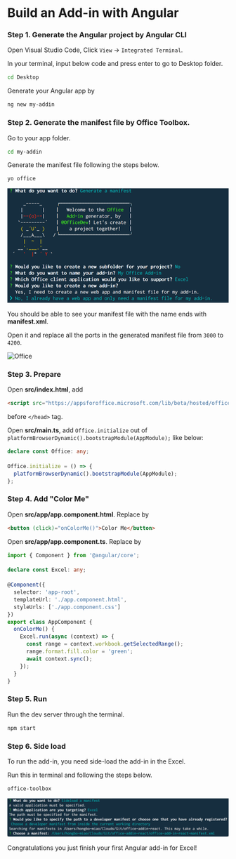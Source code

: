 # Build an Add-in with Angular

### Step 1. Generate the Angular project by **Angular CLI**

Open Visual Studio Code, Click `View` -> `Integrated Terminal`.

In your terminal, input below code and press enter to go to Desktop folder.

```bash
cd Desktop
```

Generate your Angular app by

```bash
ng new my-addin
```

### Step 2. Generate the manifest file by **Office Toolbox**.

Go to your app folder.

```bash
cd my-addin
```

Generate the manifest file following the steps below.

```bash
yo office
```

![Office](./img/office-toolbox-generate.png)

You should be able to see your manifest file with the name ends with **manifest.xml**.

Open it and replace all the ports in the generated manifest file from `3000` to `4200`.

![Office](./img/office-toolbox-validate.png)

### Step 3. Prepare

Open **src/index.html**, add

```html
<script src="https://appsforoffice.microsoft.com/lib/beta/hosted/office.debug.js"></script>
```

before `</head>` tag.

Open **src/main.ts**, add `Office.initialize` out of `platformBrowserDynamic().bootstrapModule(AppModule);` like below:

```typescript
declare const Office: any;

Office.initialize = () => {
  platformBrowserDynamic().bootstrapModule(AppModule);
};
```

### Step 4. Add "Color Me"

Open **src/app/app.component.html**. Replace by

```html
<button (click)="onColorMe()">Color Me</button>
```

Open **src/app/app.component.ts**. Replace by

```typescript
import { Component } from '@angular/core';

declare const Excel: any;

@Component({
  selector: 'app-root',
  templateUrl: './app.component.html',
  styleUrls: ['./app.component.css']
})
export class AppComponent {
  onColorMe() {
    Excel.run(async (context) => {
      const range = context.workbook.getSelectedRange();
      range.format.fill.color = 'green';
      await context.sync();
    });
  }
}
```

### Step 5. Run

Run the dev server through the terminal.

```bash
npm start
```

### Step 6. Side load

To run the add-in, you need side-load the add-in in the Excel.

Run this in terminal and following the steps below.

```bash
office-toolbox
```

![Office](./img/office-toolbox-sideload.png)

Congratulations you just finish your first Angular add-in for Excel!

